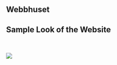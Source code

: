 ## Webbhuset

## Sample Look of the Website

</br>
</br>
<img src="public/assets/images/image-webhus-portfolio.png">
</br>
</br>
